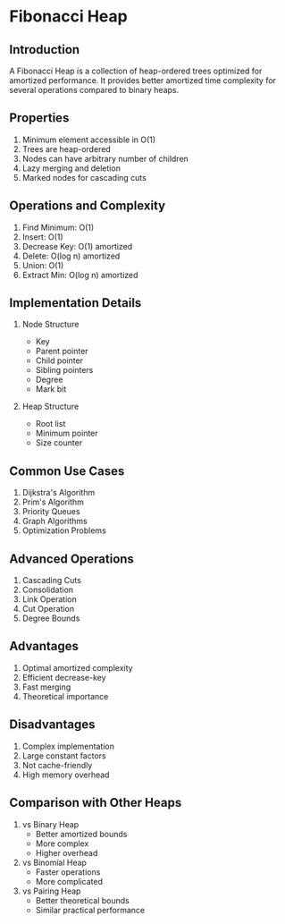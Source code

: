 # Fibonacci Heap

## Introduction
A Fibonacci Heap is a collection of heap-ordered trees optimized for amortized performance. It provides better amortized time complexity for several operations compared to binary heaps.

## Properties
1. Minimum element accessible in O(1)
2. Trees are heap-ordered
3. Nodes can have arbitrary number of children
4. Lazy merging and deletion
5. Marked nodes for cascading cuts

## Operations and Complexity
1. Find Minimum: O(1)
2. Insert: O(1)
3. Decrease Key: O(1) amortized
4. Delete: O(log n) amortized
5. Union: O(1)
6. Extract Min: O(log n) amortized

## Implementation Details
1. Node Structure
   - Key
   - Parent pointer
   - Child pointer
   - Sibling pointers
   - Degree
   - Mark bit

2. Heap Structure
   - Root list
   - Minimum pointer
   - Size counter

## Common Use Cases
1. Dijkstra's Algorithm
2. Prim's Algorithm
3. Priority Queues
4. Graph Algorithms
5. Optimization Problems

## Advanced Operations
1. Cascading Cuts
2. Consolidation
3. Link Operation
4. Cut Operation
5. Degree Bounds

## Advantages
1. Optimal amortized complexity
2. Efficient decrease-key
3. Fast merging
4. Theoretical importance

## Disadvantages
1. Complex implementation
2. Large constant factors
3. Not cache-friendly
4. High memory overhead

## Comparison with Other Heaps
1. vs Binary Heap
   - Better amortized bounds
   - More complex
   - Higher overhead
2. vs Binomial Heap
   - Faster operations
   - More complicated
3. vs Pairing Heap
   - Better theoretical bounds
   - Similar practical performance
